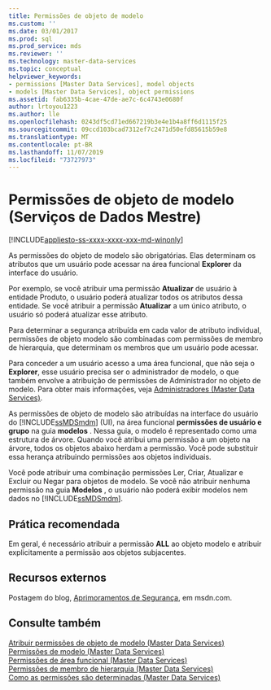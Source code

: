 ```yaml
---
title: Permissões de objeto de modelo
ms.custom: ''
ms.date: 03/01/2017
ms.prod: sql
ms.prod_service: mds
ms.reviewer: ''
ms.technology: master-data-services
ms.topic: conceptual
helpviewer_keywords:
- permissions [Master Data Services], model objects
- models [Master Data Services], object permissions
ms.assetid: fab6335b-4cae-47de-ae7c-6c4743e0680f
author: lrtoyou1223
ms.author: lle
ms.openlocfilehash: 0243df5cd71ed667219b3e4e1b4a8ff6d1115f25
ms.sourcegitcommit: 09ccd103bcad7312ef7c2471d50efd85615b59e8
ms.translationtype: MT
ms.contentlocale: pt-BR
ms.lasthandoff: 11/07/2019
ms.locfileid: "73727973"
---
```

# <a name="model-object-permissions-master-data-services"></a>Permissões de objeto de modelo (Serviços de Dados Mestre)

[!INCLUDE[appliesto-ss-xxxx-xxxx-xxx-md-winonly](../includes/appliesto-ss-xxxx-xxxx-xxx-md-winonly.md)]

  As permissões do objeto de modelo são obrigatórias. Elas determinam os atributos que um usuário pode acessar na área funcional **Explorer** da interface do usuário.  
  
 Por exemplo, se você atribuir uma permissão **Atualizar** de usuário à entidade Produto, o usuário poderá atualizar todos os atributos dessa entidade. Se você atribuir a permissão **Atualizar** a um único atributo, o usuário só poderá atualizar esse atributo.  
  
 Para determinar a segurança atribuída em cada valor de atributo individual, permissões de objeto modelo são combinadas com permissões de membro de hierarquia, que determinam os membros que um usuário pode acessar.  
  
 Para conceder a um usuário acesso a uma área funcional, que não seja o **Explorer**, esse usuário precisa ser o administrador de modelo, o que também envolve a atribuição de permissões de Administrador no objeto de modelo. Para obter mais informações, veja [Administradores &#40;Master Data Services&#41;](../master-data-services/administrators-master-data-services.md).  
  
 As permissões de objeto de modelo são atribuídas na interface do usuário do [!INCLUDE[ssMDSmdm](../includes/ssmdsmdm-md.md)] (UI), na área funcional **permissões de usuário e grupo** na guia **modelos** . Nessa guia, o modelo é representado como uma estrutura de árvore. Quando você atribui uma permissão a um objeto na árvore, todos os objetos abaixo herdam a permissão. Você pode substituir essa herança atribuindo permissões aos objetos individuais.  
  
 Você pode atribuir uma combinação permissões Ler, Criar, Atualizar e Excluir ou Negar para objetos de modelo. Se você não atribuir nenhuma permissão na guia **Modelos** , o usuário não poderá exibir modelos nem dados no [!INCLUDE[ssMDSmdm](../includes/ssmdsmdm-md.md)].  
  
## <a name="best-practice"></a>Prática recomendada  
 Em geral, é necessário atribuir a permissão **ALL** ao objeto modelo e atribuir explicitamente a permissão aos objetos subjacentes.  
  
## <a name="external-resources"></a>Recursos externos  
 Postagem do blog, [Aprimoramentos de Segurança](https://go.microsoft.com/fwlink/p/?LinkId=615376), em msdn.com.  
  
## <a name="see-also"></a>Consulte também  
 [Atribuir permissões de objeto de modelo &#40;Master Data Services&#41;](../master-data-services/assign-model-object-permissions-master-data-services.md)   
 [Permissões de modelo &#40;Master Data Services&#41;](../master-data-services/model-permissions-master-data-services.md)   
 [Permissões de área funcional &#40;Master Data Services&#41;](../master-data-services/functional-area-permissions-master-data-services.md)   
 [Permissões de membro de hierarquia &#40;Master Data Services&#41;](../master-data-services/hierarchy-member-permissions-master-data-services.md)   
 [Como as permissões são determinadas &#40;Master Data Services&#41;](../master-data-services/how-permissions-are-determined-master-data-services.md)  
  
  
